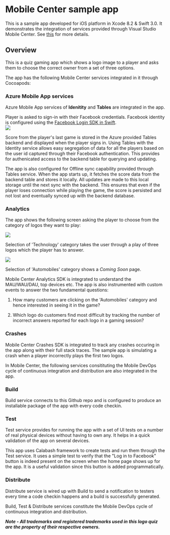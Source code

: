 # Mobile Center sample app

This is a sample app developed for iOS platform in Xcode 8.2 & Swift 3.0. 
It demonstrates the integration of services provided through Visual Studio Mobile Center. See [this](https://www.visualstudio.com/vs/mobile-center/) for more details. 

## Overview ##
This is a quiz gaming app which shows a logo image to a player and asks them to choose the correct owner from a set of three options. 

The app has the following Mobile Center services integrated in it through Cocoapods:
 
### Azure Mobile App services
Azure Mobile App services of **Idenitity** and **Tables** are integrated in the app. 

Player is asked to sign-in with their Facebook credentials. Facebook identity is configured using the [Facebook Login SDK in Swift](https://developers.facebook.com/docs/swift/login).   
![](./assets/home_page.png)

Score from the player's last game is stored in the Azure provided Tables backend and displayed when the player signs in. Using Tables with the Identity service allows easy segregation of data for all the players based on the user id captured through their Facebook authentication. This provides for authenicated access to the backend table for querying and updating. 

The app is also configured for Offline sync capability provided through Tables service. When the app starts up, it fetches the score data from the backend table and stores it locally. All updates are made to this local storage until the next sync with the backend. This ensures that even if the player loses connection while playing the game, the score is persisted and not lost and eventually synced up with the backend database.  

### Analytics
The app shows the following screen asking the player to choose from the category of logos they want to play: 

![](./assets/categories_selection.png)

Selection of 'Technology' category takes the user through a play of three logos which the player has to answer.  

![](./assets/quiz_question.png)

Selection of 'Automobiles' category shows a *Coming Soon* page. 

Mobile Center Analytics SDK is integrated to understand the MAU/WAU/DAU, top devices etc. The app is also instrumented with custom events to answer the two fundamental questions:

1) How many customers are clicking on the 'Automobiles' category and hence interested in seeing it in the game? 

2) Which logo do customers find most difficult by tracking the number of incorrect answers reported for each logo in a gaming session?    

### Crashes 

Mobile Center Crashes SDK is integrated to track any crashes occuring in the app along with their full stack traces. The sample app is simulating a crash when a player incorrectly plays the first two logos.  

In Mobile Center, the following services consitituting the Mobile DevOps cycle of continuous integration and distribution are also integrated in the app.  

### Build 
Build service connects to this Github repo and is configured to produce an installable package of the app with every code checkin. 

### Test
Test service provides for running the app with a set of UI tests on a number of real physical devices without having to own any. It helps in a quick validation of the app on several devices. 

This app uses Calabash framework to create tests and run them through the Test service. It uses a simple test to verify that the "Log in to Facebook" button is indeed present on the screen when the home page shows up for the app. It is a useful validation since this button is added programmatically. 

### Distribute
Distribute service is wired up with Build to send a notification to testers every time a code checkin happens and a build is successfully generated. 

Build, Test & Distribute services constitute the Mobile DevOps cycle of continuous integration and distribution.   

***Note - All trademarks and registered trademarks used in this logo quiz are the property of their respective owners.***
